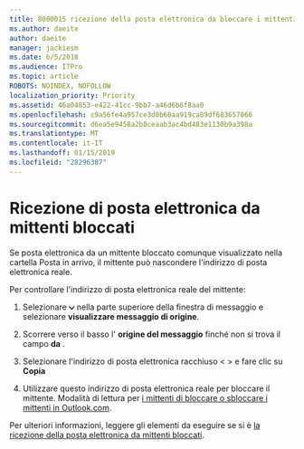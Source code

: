 ```yaml
---
title: 8000015 ricezione della posta elettronica da bloccare i mittenti in Outlook.com
ms.author: daeite
author: daeite
manager: jackiesm
ms.date: 6/5/2018
ms.audience: ITPro
ms.topic: article
ROBOTS: NOINDEX, NOFOLLOW
localization_priority: Priority
ms.assetid: 46a04853-e422-41cc-9bb7-a46d6b6f8aa0
ms.openlocfilehash: c9a56fe4a957ce3d0b60aa919ca89df683657066
ms.sourcegitcommit: d6ea5e9458a2b8ceaab3ac4bd483e1130b9a398a
ms.translationtype: MT
ms.contentlocale: it-IT
ms.lasthandoff: 01/15/2019
ms.locfileid: "28296387"
---
```

# <a name="receiving-email-from-blocked-senders"></a>Ricezione di posta elettronica da mittenti bloccati

Se posta elettronica da un mittente bloccato comunque visualizzato nella cartella Posta in arrivo, il mittente può nascondere l'indirizzo di posta elettronica reale.
  
Per controllare l'indirizzo di posta elettronica reale del mittente:
  
1. Selezionare ![ulteriori azioni](media/11884972-7ebb-4afe-8b50-63efefb7cca8.png) nella parte superiore della finestra di messaggio e selezionare **visualizzare messaggio di origine**.
    
2. Scorrere verso il basso l' **origine del messaggio** finché non si trova il campo **da** . 
    
3. Selezionare l'indirizzo di posta elettronica racchiuso \< \> e fare clic su **Copia**
    
4. Utilizzare questo indirizzo di posta elettronica reale per bloccare il mittente. Modalità di lettura per [i mittenti di bloccare o sbloccare i mittenti in Outlook.com](https://support.office.com/article/afba1c94-77bb-4f50-8b85-057cf52f4d5e.aspx).
    
Per ulteriori informazioni, leggere gli elementi da eseguire se si è [la ricezione della posta elettronica da mittenti bloccati](https://go.microsoft.com/fwlink/p/?linkid=2002011&amp;clcid=0x409).
  

